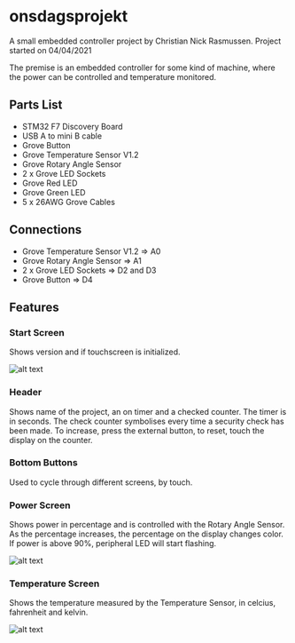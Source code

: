 # onsdagsprojekt

A small embedded controller project by Christian Nick Rasmussen.
Project started on 04/04/2021

The premise is an embedded controller for some kind of machine, where the power can be controlled and temperature monitored. 

## Parts List

<ul>
<li>STM32 F7 Discovery Board</li>
<li>USB A to mini B cable</li>
<li>Grove Button</li>
<li>Grove Temperature Sensor V1.2</li>
<li>Grove Rotary Angle Sensor</li>
<li>2 x Grove LED Sockets</li>
<li>Grove Red LED</li>
<li>Grove Green LED</li>
<li>5 x 26AWG Grove Cables</li>
</ul>

## Connections
<ul>
<li>Grove Temperature Sensor V1.2 => A0</li>
<li>Grove Rotary Angle Sensor => A1</li>
<li>2 x Grove LED Sockets => D2 and D3</li>
<li>Grove Button => D4</li>
</ul>

## Features
### Start Screen
Shows version and if touchscreen is initialized. 

![alt text](https://i.imgur.com/3EwO7Xi.jpg)

### Header
Shows name of the project, an on timer and a checked counter. 
The timer is in seconds.
The check counter symbolises every time a security check has been made. To increase, press the external button, to reset, touch the display on the counter.

### Bottom Buttons
Used to cycle through different screens, by touch.

### Power Screen
Shows power in percentage and is controlled with the Rotary Angle Sensor. As the percentage increases, the percentage on the display changes color. If power is above 90%, peripheral LED will start flashing.

![alt text](https://i.imgur.com/jAyvs2b.jpg)

### Temperature Screen
Shows the temperature measured by the Temperature Sensor, in celcius, fahrenheit and kelvin. 

![alt text](https://i.imgur.com/6w19PGP.jpg)
